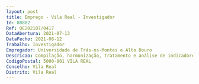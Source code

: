 ```yaml
--- 
layout: post
title: Emprego - Vila Real - Investigador
Id: 88882
Ref: OE202107/0417
DataAbertura: 2021-07-13
DataFecho: 2021-08-12
Trabalho: Investigador
Empregador: Universidade de Trás-os-Montes e Alto Douro
Descricao: Compilação, harmonização, tratamento e análise de indicadores ambientais diversificados, provenientes de diversas fontes, nomeadamente de amostragens ambientais, deteção remota, modelação ambiental e climática, entre outras. Análises espaciais e temporais com recurso a ferramentas de Geoestatística, Sistemas de Informação Geográfica e Big Data.
CodigoPostal: 5000-801 VILA REAL
Concelho: Vila Real
Distrito: Vila Real
--- 
```

